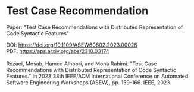 # Test Case Recommendation

Paper: "Test Case Recommendations with Distributed Representation of Code Syntactic Features" <br />

DOI: https://doi.org/10.1109/ASEW60602.2023.00026 <br />
PDF: https://aps.arxiv.org/abs/2310.03174  <br />
<br />
Rezaei, Mosab, Hamed Alhoori, and Mona Rahimi. "Test Case Recommendations with Distributed Representation of Code Syntactic Features." In 2023 38th IEEE/ACM International Conference on Automated Software Engineering Workshops (ASEW), pp. 159-166. IEEE, 2023.
